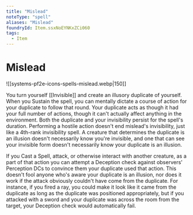 ```yaml
---
title: "Mislead"
noteType: "spell"
aliases: "Mislead"
foundryId: Item.ssxNoEYNKxZCi060
tags:
  - Item
---
```


# Mislead
![[systems-pf2e-icons-spells-mislead.webp|150]]

You turn yourself [[Invisible]] and create an illusory duplicate of yourself. When you Sustain the spell, you can mentally dictate a course of action for your duplicate to follow that round. Your duplicate acts as though it had your full number of actions, though it can't actually affect anything in the environment. Both the duplicate and your invisibility persist for the spell's duration. Performing a hostile action doesn't end mislead's invisibility, just like a 4th-rank invisibility spell. A creature that determines the duplicate is an illusion doesn't necessarily know you're invisible, and one that can see your invisible form doesn't necessarily know your duplicate is an illusion.

If you Cast a Spell, attack, or otherwise interact with another creature, as a part of that action you can attempt a Deception check against observers' Perception DCs to convince them your duplicate used that action. This doesn't fool anyone who's aware your duplicate is an illusion, nor does it work if the attack obviously couldn't have come from the duplicate. For instance, if you fired a ray, you could make it look like it came from the duplicate as long as the duplicate was positioned appropriately, but if you attacked with a sword and your duplicate was across the room from the target, your Deception check would automatically fail.
